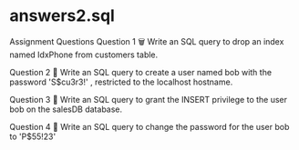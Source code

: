 # answers2.sql

Assignment Questions
Question 1 🗑️
Write an SQL query to drop an index named IdxPhone from customers table.

Question 2 👤
Write an SQL query to create a user named bob with the password 'S$cu3r3!' , restricted to the localhost hostname.

Question 3 🔑
Write an SQL query to grant the INSERT privilege to the user bob on the salesDB database.

Question 4 🔐
Write an SQL query to change the password for the user bob to 'P$55!23'


